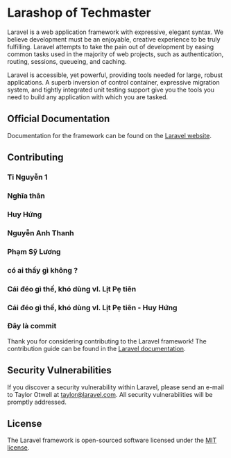 # Larashop of Techmaster

Laravel is a web application framework with expressive, elegant syntax. We believe development must be an enjoyable, creative experience to be truly fulfilling. Laravel attempts to take the pain out of development by easing common tasks used in the majority of web projects, such as authentication, routing, sessions, queueing, and caching.

Laravel is accessible, yet powerful, providing tools needed for large, robust applications. A superb inversion of control container, expressive migration system, and tightly integrated unit testing support give you the tools you need to build any application with which you are tasked.

## Official Documentation

Documentation for the framework can be found on the [Laravel website](http://laravel.com/docs).

## Contributing
### Ti Nguyễn 1
### Nghĩa thân
### Huy Hứng
### Nguyễn Anh Thanh
### Phạm Sỹ Lương

### có ai thấy gì không ?

### Cái đéo gì thế, khó dùng vl. Lịt Pẹ tiên
### Cái đéo gì thế, khó dùng vl. Lịt Pẹ tiên - Huy Hứng
### Đây là commit

Thank you for considering contributing to the Laravel framework! The contribution guide can be found in the [Laravel documentation](http://laravel.com/docs/contributions).

## Security Vulnerabilities

If you discover a security vulnerability within Laravel, please send an e-mail to Taylor Otwell at taylor@laravel.com. All security vulnerabilities will be promptly addressed.

## License

The Laravel framework is open-sourced software licensed under the [MIT license](http://opensource.org/licenses/MIT).
